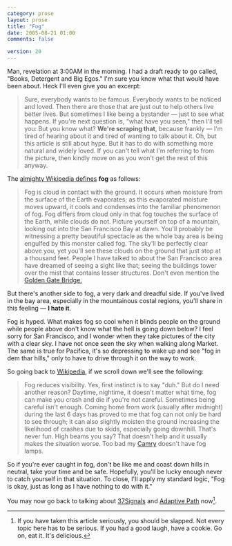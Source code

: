 ```yaml
---
category: prose
layout: prose
title: "Fog"
date: 2005-08-21 01:00
comments: false

version: 20
---
```


Man, revelation at 3:00AM in the morning. I had a draft ready to go called, "Books, Detergent and Big Egos." I'm sure you know what that would have been about. Heck I'll even give you an excerpt:

> Sure, everybody wants to be famous. Everybody wants to be noticed and loved. Then there are those that are just out to help others live better lives. But sometimes I like being a bystander — just to see what happens. If you're next question is, "what have you seen," then I'll tell you:
But you know what? **We're scraping that**, because frankly — I'm tired of hearing about it and tired of wanting to talk about it. Oh, but this article is still about hype. But it has to do with something more natural and widely loved. If you can't tell what I'm referring to from the picture, then kindly move on as you won't get the rest of this anyway.

The [almighty Wikipedia defines][1] **fog** as follows:

> Fog is cloud in contact with the ground. It occurs when moisture from the surface of the Earth evaporates; as this evaporated moisture moves upward, it cools and condenses into the familiar phenomenon of fog. Fog differs from cloud only in that fog touches the surface of the Earth, while clouds do not.
Picture yourself on top of a mountain, looking out into the San Francisco Bay at dawn. You'll probably be witnessing a pretty beautiful spectacle as the whole bay area is being engulfed by this monster called fog. The sky'll be perfectly clear above you, yet you'll see these clouds on the ground that just stop at a thousand feet. People I have talked to about the San Francisco area have dreamed of seeing a sight like that; seeing the buildings tower over the mist that contains lesser structures. Don't even mention the [Golden Gate Bridge.][2]

But there's another side to fog, a very dark and dreadful side. If you've lived in the bay area, especially in the mountainous costal regions, you'll share in this feeling — **I hate it**.

Fog is hyped. What makes fog so cool when it blinds people on the ground while people above don't know what the hell is going down below? I feel sorry for San Francisco, and I wonder when they take pictures of the city with a clear sky. I have not once seen the sky when walking along Market. The same is true for Pacifica, it's so depressing to wake up and see "fog in dem thar hills," only to have to drive through it on the way to work.

So going back to [Wikipedia,][1] if we scroll down we'll see the following:

> Fog reduces visibility.
Yes, first instinct is to say "duh." But do I need another reason? Daytime, nightime, it doesn't matter what time, fog can make you crash and die if you're not careful. Sometimes being careful isn't enough. Coming home from work (usually after midnight) during the last 6 days has proved to me that fog can not only be hard to see through; it can also slightly moisten the ground increasing the likelihood of crashes due to skids, especially going downhill. That's never fun. High beams you say? That doesn't help and it usually makes the situation worse. Too bad my [Camry][3] doesn't have fog lamps.

So if you're ever caught in fog, don't be like me and coast down hills in neutral, take your time and be safe. Hopefully, you'll be lucky enough never to catch yourself in that situation. To close, I'll apply my standard logic, "Fog is okay, just as long as I have nothing to do with it."

You may now go back to talking about [37Signals][4] and [Adaptive Path][5] now[^1].

[^1]: If you have taken this article seriously, you should be slapped. Not every topic here has to be serious. If you had a good laugh, have a cookie. Go on, eat it. It's delicious.

[1]: http://en.wikipedia.org/wiki/Fog
[2]: http://images.art.com/images/PRODUCTS/large/10076000/10076984.jpg
[3]: http://www.internetautoguide.com/reviews/45-int/midsize-cars/toyota/camry/2000/
[4]: http://37signals.com/
[5]: http://adaptivepath.com/
